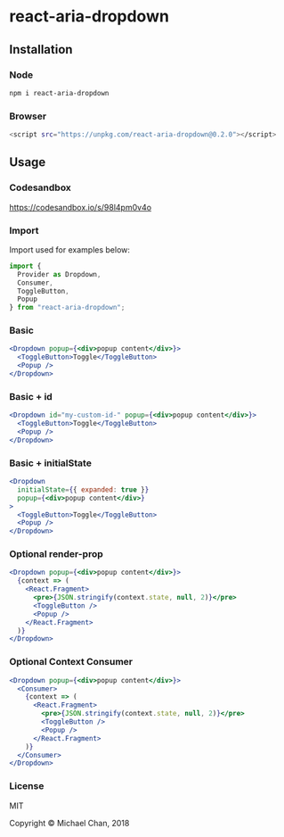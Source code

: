 # react-aria-dropdown

## Installation

### Node
```bash
npm i react-aria-dropdown
```

### Browser
```bash
<script src="https://unpkg.com/react-aria-dropdown@0.2.0"></script>
```

## Usage

### Codesandbox

https://codesandbox.io/s/98l4pm0v4o

### Import

Import used for examples below:

```js
import {
  Provider as Dropdown,
  Consumer,
  ToggleButton,
  Popup
} from "react-aria-dropdown";
```

### Basic

```jsx
<Dropdown popup={<div>popup content</div>}>
  <ToggleButton>Toggle</ToggleButton>
  <Popup />
</Dropdown>
```

### Basic + id

```jsx
<Dropdown id="my-custom-id-" popup={<div>popup content</div>}>
  <ToggleButton>Toggle</ToggleButton>
  <Popup />
</Dropdown>
```

### Basic + initialState

```jsx
<Dropdown
  initialState={{ expanded: true }}
  popup={<div>popup content</div>}
>
  <ToggleButton>Toggle</ToggleButton>
  <Popup />
</Dropdown>
```

### Optional render-prop

```jsx
<Dropdown popup={<div>popup content</div>}>
  {context => (
    <React.Fragment>
      <pre>{JSON.stringify(context.state, null, 2)}</pre>
      <ToggleButton />
      <Popup />
    </React.Fragment>
  )}
</Dropdown>
```

### Optional Context Consumer

```jsx
<Dropdown popup={<div>popup content</div>}>
  <Consumer>
    {context => (
      <React.Fragment>
        <pre>{JSON.stringify(context.state, null, 2)}</pre>
        <ToggleButton />
        <Popup />
      </React.Fragment>
    )}
  </Consumer>
</Dropdown>
```

### License

MIT

Copyright &copy; Michael Chan, 2018